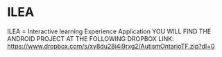 # ILEA
ILEA = Interactive learning Experience Application
YOU WILL FIND THE ANDROID PROJECT AT THE FOLLOWING DROPBOX LINK:
https://www.dropbox.com/s/xy8du28i4i9rxg2/AutismOntarioTF.zip?dl=0
